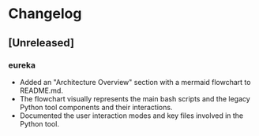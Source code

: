 # Changelog

## [Unreleased]

### eureka
- Added an "Architecture Overview" section with a mermaid flowchart to README.md.
- The flowchart visually represents the main bash scripts and the legacy Python tool components and their interactions.
- Documented the user interaction modes and key files involved in the Python tool.
